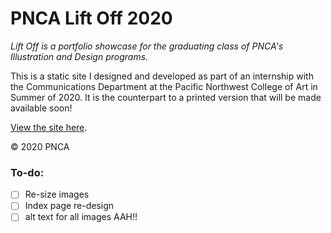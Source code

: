 # PNCA Lift Off 2020

*Lift Off is a portfolio showcase for the graduating class of PNCA's Illustration and Design programs.*

This is a static site I designed and developed as part of an internship with the Communications Department at the Pacific Northwest College of Art in Summer of 2020. It is the counterpart to a printed version that will be made available soon!

[View the site here](http://liftoffpnca.com).

&copy; 2020 PNCA



### To-do:

- [ ] Re-size images
- [ ] Index page re-design
- [ ] alt text for all images AAH!!
